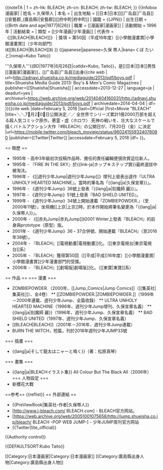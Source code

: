 {{noteTA
| 1 = zh-hk: BLEACH; zh-cn: BLEACH; zh-tw: BLEACH;
}}
{{Infobox 漫画家|
| 姓名 = 久保带人
| 本名 = 
| 出生地點 = [[日本|日本]][[广岛县|广岛县]][[安藝郡_(廣島縣)|安藝郡]][[府中町|府中町]]
| 國籍 = {{JPN}}
| 出生日期 = {{Birth date and age|1977|6|26}}
| 職業 = [[漫画家|漫画家]]
| 活動開始 = 1996年
| 活動結束 = 
| 類型 = [[少年漫画|少年漫画]]
| 代表作 = 《[[BLEACH|BLEACH]]》
| 獎項 = 第50回（平成16年度）[[小學館漫畫賞|小學館漫畫賞]]（少年向部門）<br>(《[[BLEACH|BLEACH]]》)
}}
{{japanese|japanese=久保 帯人|kana=くぼ たいと|romaji=Kubo Taito}} 

'''久保带人'''{{BD|1977年|6月26日|catIdx=Kubo, Taito}}，是[[日本|日本]]男性[[漫画家|漫画家]]，[[广岛县|广岛县]]出身<ref name=jump2013>{{cite web | url=http://adnavi.shueisha.co.jp/mediaguide/2013/pdf/boys.pdf | title=Shueisha Media Guide 2013: Boy's & Men's Comic Magazines | publisher=[[Shueisha|Shueisha]] | accessdate=2013-12-27 | language=ja | deadurl=yes | archiveurl=https://web.archive.org/web/20140404160031/http://adnavi.shueisha.co.jp/mediaguide/2013/pdf/boys.pdf | archivedate=2014-04-04 | df= }}</ref><ref name="moviedate">{{cite web |date=February 5, 2018 |last=Official |first=Movie "BLEACH" |title=＼＼7⃣月2⃣0⃣日公開決定／／ 全世界でシリーズ累計1億2000万部を超える超人気コミック原作。悪霊・虚〈ホロウ〉 死神の戦いを、壮大なスケールで描くバトルアクション大作『#BLEACH』の公開日が、7月20日（金）に決定 |url=https://mobile.twitter.com/bleach_moviejp/status/960241559324078080 |publisher=[[Twitter|Twitter]] |accessdate=February 5, 2018 |df= }}</ref>。

== 簡歷 ==
* 1995年 - 高中3年級初次投稿作品時、擔任的責任編輯便很欣賞這位新人。
* 1995年 - 『FIRE IN THE SKY』於{{link-ja|ホップ☆ステップ賞}}最終選拔中被淘汰。
* 1996年 - 《[[週刊少年Jump|週刊少年Jump]]》增刊上發表出道作『ULTRA UNHOLY HEARTED MACHINE』。當時的筆名為「{{lang|ja|久保宣章}}」。
* 1996年 - 《週刊少年Jump》36號上發表『{{lang|ja|刻魔師 麗}}』。
* 1997年 - 《週刊少年Jump》51號上發表『BAD SHIELD UNITED』。
* 1999年 - 《週刊少年Jump》34號上開始連載『ZOMBIEPOWDER.』（至2000年11號）。坐飛機[[上京|上京]]時，於本作開始將筆名變更為「{{lang|ja|久保帯人}}」。
* 2000年 - 《[[赤丸Jump|赤丸Jump]]》2001 Winter上發表『BLEACH』的前身與prototype（原型）版。
* 2001年 - 《週刊少年Jump》36・37合併號、開始連載『BLEACH』（至2016年38號）。
* 2004年 - 『BLEACH』[[電視動畫|電視動畫]]化。（[[東京電視台|東京電視台]]系）
* 2005年 - 『BLEACH』獲得第50回（[[平成|平成]]16年度）[[小學館漫畫賞|小學館漫畫賞]]少年漫畫部門的受獎。
* 2006年 - 『BLEACH』[[劇場版|劇場版]]化。（[[東寶|東寶]]系）

== 作品 ==
=== 漫畫 ===
* ZOMBIEPOWDER.（2000年、[[Jump_Comics|Jump Comics]]（[[集英社|集英社]]）、全4卷）
** [[ZOMBIEPOWDER.|ZOMBIEPOWDER.]]（1999年－2000年連載、週刊少年Jump、全篇收錄）
** ULTRA UNHOLY HEARTED MACHINE（1996年、週刊少年Jump增刊、久保宣章名義）
** {{lang|ja|刻魔師 麗}}（1996年、週刊少年Jump、久保宣章名義）
** BAD SHIELD UNITED（1997年、週刊少年Jump、久保宣章名義）
* [[BLEACH|BLEACH]]（2001年－2016年、週刊少年Jump連載）
* BURN THE WITCH，短篇，刊於2018年週刊少年JUMP33號

=== 插畫 ===
* {{lang|ja|そして龍太はニャーと鳴く}}（著：松原真琴）

=== 畫集 ===
* {{lang|ja|BLEACHイラスト集}} All Colour But The Black All（2006年）
=== 人物設定 ===
* 新櫻花大戰

==参考==
{{reflist}}
== 外部連結 ==
* {{PreViewBook|集英社-作者|久保帯人}}
* [http://www.j-bleach.com/ BLEACH.com] - BLEACH官方网站。
* [https://web.archive.org/web/20051001075658/http://jump.shueisha.co.jp/bleach/ BLEACH -POP WEB JUMP-] - 少年JUMP周刊官方网站
* {{Twitter|tite_official}}

{{Authority control}}

{{DEFAULTSORT:Kubo Taito}}

[[Category:日本漫画家|Category:日本漫画家]]
[[Category:廣島縣出身人物|Category:廣島縣出身人物]]
